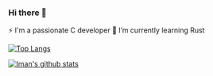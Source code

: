 ### Hi there 👋

⚡ I'm a passionate C developer
🌱 I’m currently learning Rust


[![Top Langs](https://github-readme-stats.vercel.app/api/top-langs/?username=mzd245&theme=gotham)](https://github.com/anuraghazra/github-readme-stats)

[![Iman's github stats](https://github-readme-stats.vercel.app/api?username=mzd245&show_icons=true&theme=gotham)](https://github.com/mzd245/github-readme-stats)

